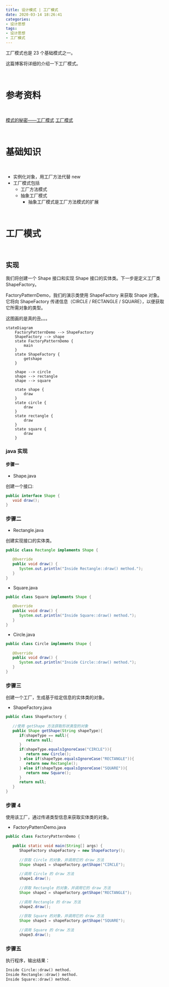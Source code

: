 ```yaml
---
title: 设计模式 | 工厂模式
date: 2020-03-14 18:26:41
categories:
- 设计思想
tags:
- 设计思想
- 工厂模式
---
```

工厂模式也是 23 个基础模式之一。

这篇博客将详细的介绍一下工厂模式。

<!-- more -->

<br/>

# 参考资料

<br/>

[模式的秘密——工厂模式](https://www.imooc.com/learn/261)
[工厂模式](https://www.runoob.com/design-pattern/factory-pattern.html)

<br/>

# 基础知识

<br/>

- 实例化对象，用工厂方法代替 new
- 工厂模式包括
	- 工厂方法模式
	- 抽象工厂模式
		- 抽象工厂模式是工厂方法模式的扩展

<br/>

# 工厂模式

<br/>

## 实现

我们将创建一个 Shape 接口和实现 Shape 接口的实体类。下一步是定义工厂类 ShapeFactory。

FactoryPatternDemo，我们的演示类使用 ShapeFactory 来获取 Shape 对象。它将向 ShapeFactory 传递信息（CIRCLE / RECTANGLE / SQUARE），以便获取它所需对象的类型。

这图画的是真的丑。。。

```mermaid
stateDiagram
    FactoryPatternDemo --> ShapeFactory
    ShapeFactory --> shape
    state FactoryPatternDemo {
        main
    }
    state ShapeFactory {
        getshape
    }
    
    shape --> circle
    shape --> rectangle
    shape --> square

    state shape {
        draw
    }
    state circle {
        draw
    }
    state rectangle {
        draw
    }
    state square {
        draw
    }
```

### java 实现


#### 步骤一

- Shape.java

创建一个接口:

```java
public interface Shape {
   void draw();
}
```

### 步骤二

- Rectangle.java

创建实现接口的实体类。

```java
public class Rectangle implements Shape {
 
   @Override
   public void draw() {
      System.out.println("Inside Rectangle::draw() method.");
   }
}
```
- Square.java

```java
public class Square implements Shape {
 
   @Override
   public void draw() {
      System.out.println("Inside Square::draw() method.");
   }
}
```

- Circle.java

```java
public class Circle implements Shape {
 
   @Override
   public void draw() {
      System.out.println("Inside Circle::draw() method.");
   }
}
```

### 步骤三

创建一个工厂，生成基于给定信息的实体类的对象。

- ShapeFactory.java

```java
public class ShapeFactory {
    
   //使用 getShape 方法获取形状类型的对象
   public Shape getShape(String shapeType){
      if(shapeType == null){
         return null;
      }        
      if(shapeType.equalsIgnoreCase("CIRCLE")){
         return new Circle();
      } else if(shapeType.equalsIgnoreCase("RECTANGLE")){
         return new Rectangle();
      } else if(shapeType.equalsIgnoreCase("SQUARE")){
         return new Square();
      }
      return null;
   }
}
```

### 步骤 4

使用该工厂，通过传递类型信息来获取实体类的对象。

- FactoryPatternDemo.java

```java
public class FactoryPatternDemo {
 
   public static void main(String[] args) {
      ShapeFactory shapeFactory = new ShapeFactory();
 
      //获取 Circle 的对象，并调用它的 draw 方法
      Shape shape1 = shapeFactory.getShape("CIRCLE");
 
      //调用 Circle 的 draw 方法
      shape1.draw();
 
      //获取 Rectangle 的对象，并调用它的 draw 方法
      Shape shape2 = shapeFactory.getShape("RECTANGLE");
 
      //调用 Rectangle 的 draw 方法
      shape2.draw();
 
      //获取 Square 的对象，并调用它的 draw 方法
      Shape shape3 = shapeFactory.getShape("SQUARE");
 
      //调用 Square 的 draw 方法
      shape3.draw();
```

### 步骤五

执行程序，输出结果：

```python
Inside Circle::draw() method.
Inside Rectangle::draw() method.
Inside Square::draw() method.
```



